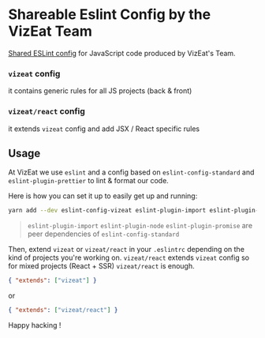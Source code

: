 # Shareable Eslint Config by the VizEat Team

[Shared ESLint config](http://eslint.org/docs/developer-guide/shareable-configs) for JavaScript code produced by VizEat's Team.

### `vizeat` config

it contains generic rules for all JS projects (back & front)

### `vizeat/react` config

it extends `vizeat` config and add JSX / React specific rules

## Usage

At VizEat we use `eslint` and a config based on `eslint-config-standard` and `eslint-plugin-prettier` to lint & format our code.

Here is how you can set it up to easily get up and running:

```sh
yarn add --dev eslint-config-vizeat eslint-plugin-import eslint-plugin-node eslint-plugin-promise babel-eslint eslint
```
> `eslint-plugin-import` `eslint-plugin-node` `eslint-plugin-promise` are peer dependencies of `eslint-config-standard`

Then, extend `vizeat` or `vizeat/react` in your `.eslintrc` depending on the kind of projects you're working on.
`vizeat/react` extends `vizeat` config so for mixed projects (React + SSR) `vizeat/react` is enough.

```json
{ "extends": ["vizeat"] }
```

or

```json
{ "extends": ["vizeat/react"] }
```

Happy hacking !

